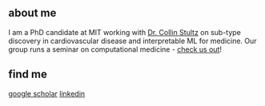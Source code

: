 ## about me
I am a PhD candidate at MIT working with [Dr. Collin Stultz](http://imes.mit.edu/people/faculty/stultz-collin/) on sub-type discovery in cardiovascular disease and interpretable ML for medicine. Our group runs a seminar on computational medicine - [check us out](mit-ccrg.github.io)!

## find me
[google scholar](https://scholar.google.com/citations?user=Y47sEn8AAAAJ&hl=en) [linkedin](https://www.linkedin.com/in/dschles/)